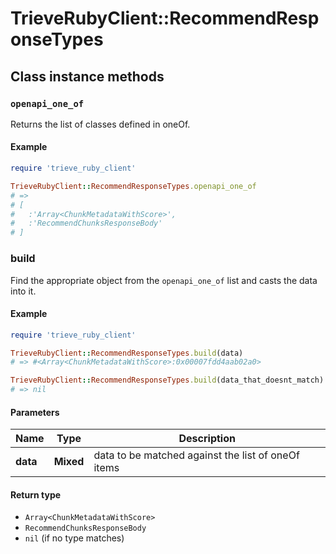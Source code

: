 # TrieveRubyClient::RecommendResponseTypes

## Class instance methods

### `openapi_one_of`

Returns the list of classes defined in oneOf.

#### Example

```ruby
require 'trieve_ruby_client'

TrieveRubyClient::RecommendResponseTypes.openapi_one_of
# =>
# [
#   :'Array<ChunkMetadataWithScore>',
#   :'RecommendChunksResponseBody'
# ]
```

### build

Find the appropriate object from the `openapi_one_of` list and casts the data into it.

#### Example

```ruby
require 'trieve_ruby_client'

TrieveRubyClient::RecommendResponseTypes.build(data)
# => #<Array<ChunkMetadataWithScore>:0x00007fdd4aab02a0>

TrieveRubyClient::RecommendResponseTypes.build(data_that_doesnt_match)
# => nil
```

#### Parameters

| Name | Type | Description |
| ---- | ---- | ----------- |
| **data** | **Mixed** | data to be matched against the list of oneOf items |

#### Return type

- `Array<ChunkMetadataWithScore>`
- `RecommendChunksResponseBody`
- `nil` (if no type matches)

